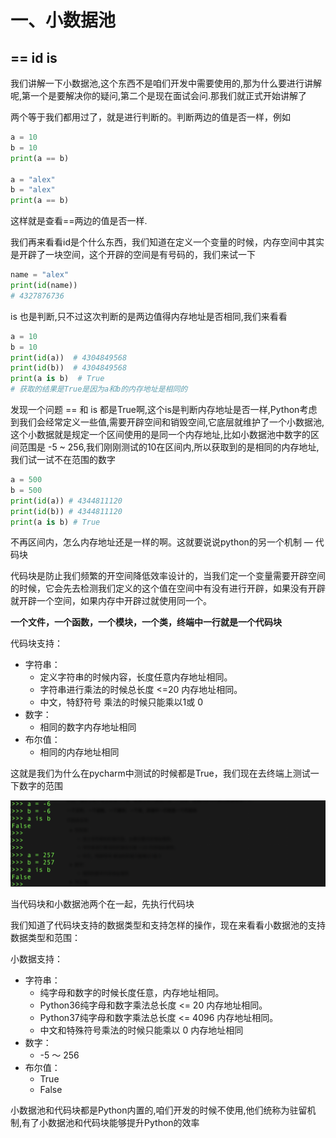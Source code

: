 # 一、小数据池

## ==  id is

我们讲解一下小数据池,这个东西不是咱们开发中需要使用的,那为什么要进行讲解呢,第一个是要解决你的疑问,第二个是现在面试会问.那我们就正式开始讲解了

两个等于我们都用过了，就是进行判断的。判断两边的值是否一样，例如

```python
a = 10
b = 10
print(a == b) 

a = "alex"
b = "alex"
print(a == b)
```

这样就是查看==两边的值是否一样.

我们再来看看id是个什么东西，我们知道在定义一个变量的时候，内存空间中其实是开辟了一块空间，这个开辟的空间是有号码的，我们来试一下

```python
name = "alex"
print(id(name))  
# 4327876736
```

is 也是判断,只不过这次判断的是两边值得内存地址是否相同,我们来看看

```python
a = 10
b = 10
print(id(a))  # 4304849568
print(id(b))  # 4304849568
print(a is b)  # True
# 获取的结果是True是因为a和b的内存地址是相同的
```

发现一个问题 == 和 is 都是True啊,这个is是判断内存地址是否一样,Python考虑到我们会经常定义一些值,需要开辟空间和销毁空间,它底层就维护了一个小数据池,这个小数据就是规定一个区间使用的是同一个内存地址,比如小数据池中数字的区间范围是 -5 ~ 256,我们刚刚测试的10在区间内,所以获取到的是相同的内存地址,我们试一试不在范围的数字

```python
a = 500
b = 500
print(id(a)) # 4344811120
print(id(b)) # 4344811120
print(a is b) # True
```

不再区间内，怎么内存地址还是一样的啊。这就要说说python的另一个机制 — 代码块

代码块是防止我们频繁的开空间降低效率设计的，当我们定一个变量需要开辟空间的时候，它会先去检测我们定义的这个值在空间中有没有进行开辟，如果没有开辟就开辟一个空间，如果内存中开辟过就使用同一个。

**一个文件，一个函数，一个模块，一个类，终端中一行就是一个代码块**

代码块支持：

- 字符串：
  - 定义字符串的时候内容，长度任意内存地址相同。
  - 字符串进行乘法的时候总长度 <=20 内存地址相同。
  - 中文，特舒符号 乘法的时候只能乘以1或 0
- 数字：
  - 相同的数字内存地址相同
- 布尔值：
  - 相同的内存地址相同

这就是我们为什么在pycharm中测试的时候都是True，我们现在去终端上测试一下数字的范围

![image-20190624142057797](assets/image-20190624142057797.png)

当代码块和小数据池两个在一起，先执行代码块

我们知道了代码块支持的数据类型和支持怎样的操作，现在来看看小数据池的支持数据类型和范围：

小数据支持：

- 字符串：
  - 纯字母和数字的时候长度任意，内存地址相同。
  - Python36纯字母和数字乘法总长度 <= 20 内存地址相同。
  - Python37纯字母和数字乘法总长度 <= 4096 内存地址相同。
  - 中文和特殊符号乘法的时候只能乘以 0 内存地址相同
- 数字：
  - -5 ～ 256 
- 布尔值：
  - True
  - False



小数据池和代码块都是Python内置的,咱们开发的时候不使用,他们统称为驻留机制,有了小数据池和代码块能够提升Python的效率